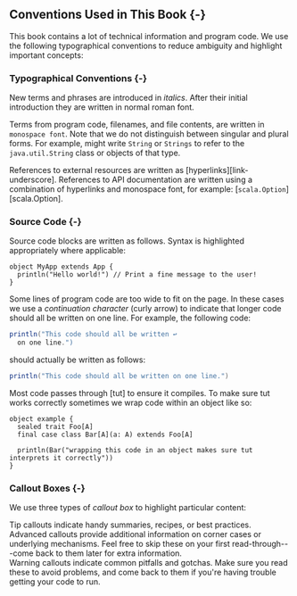 ## Conventions Used in This Book {-}

This book contains a lot of technical information and program code. We use the following typographical conventions to reduce ambiguity and highlight important concepts:

### Typographical Conventions {-}

New terms and phrases are introduced in *italics*. After their initial introduction they are written in normal roman font.

Terms from program code, filenames, and file contents, are written in `monospace font`. Note that we do not distinguish between singular and plural forms. For example, might write `String` or `Strings` to refer to the `java.util.String` class or objects of that type.

References to external resources are written as [hyperlinks][link-underscore]. References to API documentation are written using a combination of hyperlinks and monospace font, for example: [`scala.Option`][scala.Option].

### Source Code {-}

Source code blocks are written as follows. Syntax is highlighted appropriately where applicable:

```tut:book
object MyApp extends App {
  println("Hello world!") // Print a fine message to the user!
}
```

Some lines of program code are too wide to fit on the page. In these cases we use a *continuation character* (curly arrow) to indicate that longer code should all be written on one line. For example, the following code:

```scala
println("This code should all be written ↩
  on one line.")
```

should actually be written as follows:

```scala
println("This code should all be written on one line.")
```

Most code passes through [tut] to ensure it compiles. To make sure tut works correctly sometimes we wrap code within an object like so:

```tut:book
object example {
  sealed trait Foo[A]
  final case class Bar[A](a: A) extends Foo[A]
  
  println(Bar("wrapping this code in an object makes sure tut interprets it correctly"))
}
```

### Callout Boxes {-}

We use three types of *callout box* to highlight particular content:

<div class="callout callout-info">
Tip callouts indicate handy summaries, recipes, or best practices.
</div>

<div class="callout callout-warning">
Advanced callouts provide additional information on corner cases or underlying mechanisms. Feel free to skip these on your first read-through---come back to them later for extra information.
</div>

<div class="callout callout-danger">
Warning callouts indicate common pitfalls and gotchas. Make sure you read these to avoid problems, and come back to them if you're having trouble getting your code to run.
</div>
